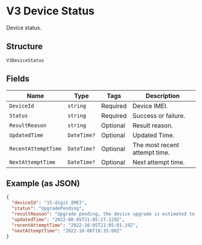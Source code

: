 
# V3 Device Status

Device status.

## Structure

`V3DeviceStatus`

## Fields

| Name | Type | Tags | Description |
|  --- | --- | --- | --- |
| `DeviceId` | `string` | Required | Device IMEI. |
| `Status` | `string` | Required | Success or failure. |
| `ResultReason` | `string` | Optional | Result reason. |
| `UpdatedTime` | `DateTime?` | Optional | Updated Time. |
| `RecentAttemptTime` | `DateTime?` | Optional | The most recent attempt time. |
| `NextAttemptTime` | `DateTime?` | Optional | Next attempt time. |

## Example (as JSON)

```json
{
  "deviceId": "15-digit IMEI",
  "status": "UpgradePending",
  "resultReason": "Upgrade pending, the device upgrade is estimated to be scheduled for 06 Oct 22 18:05 UTC",
  "updatedTime": "2022-08-05T21:05:27.129Z",
  "recentAttemptTime": "2022-10-05T21:05:01.19Z",
  "nextAttemptTime": "2022-10-06T18:35:00Z"
}
```

